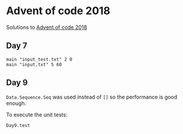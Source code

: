 # Advent of code 2018

Solutions to [Advent of code 2018](https://adventofcode.com/2018/day/7#part2)

## Day 7

    main "input_test.txt" 2 0
    main "input.txt" 5 60

## Day 9

`Data.Sequence.Seq` was used instead of `[]` so the performance is good enough.

To execute the unit tests:

    Day9.test
    

